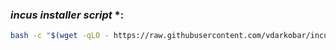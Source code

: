   
###  *incus installer script* </a>*:
```bash
bash -c "$(wget -qLO - https://raw.githubusercontent.com/vdarkobar/incus/script.sh)"
```
